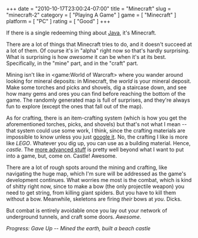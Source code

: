 +++
date = "2010-10-17T23:00:24-07:00"
title = "Minecraft"
slug = "minecraft-2"
category = [ "Playing A Game" ]
game = [ "Minecraft" ]
platform = [ "PC" ]
rating = [ "Good" ]
+++

If there is a single redeeming thing about <a href="http://en.wikipedia.org/wiki/Java_(programming_language)">Java</a>, it's Minecraft.

There are a lot of things that Minecraft tries to do, and it doesn't succeed at a lot of them.  Of course it's in "alpha" right now so that's hardly surprising.  What is surprising is how <i>awesome</i> it can be when it's at its best.  Specifically, in the "mine" part, and in the "craft" part.

Mining isn't like in <game:World of Warcraft> where you wander around looking for mineral deposits: in Minecraft, the <i>world</i> is your mineral deposit.  Make some torches and picks and shovels, dig a staircase down, and see how many gems and ores you can find before reaching the bottom of the game.  The randomly generated map is full of surprises, and they're always fun to explore (except the ones that fall out of the map).

As for crafting, there is an item-crafting system (which is how you get the aforementioned torches, picks, and shovels) but that's not what I mean -- that system could use some work, I think, since the crafting materials are impossible to know unless you just <a href="http://www.minecraftwiki.net/wiki/Crafting">google it</a>.  No, the crafting I like is more like <i>LEGO</i>.  Whatever you dig up, you can use as a building material.  Hence, <i>castle</i>.  The <a href="http://www.minecraftwiki.net/wiki/Redstone_circuits">more advanced stuff</a> is pretty well beyond what I want to put into a game, but, come on.  Castle!  Awesome.

There are a lot of rough spots around the mining and crafting, like navigating the huge map, which I'm sure will be addressed as the game's development continues.  What worries me most is the combat, which is kind of shitty right now, since to make a bow (the only projectile weapon) you need to get string, from killing giant spiders.  But you have to kill them without a bow.  Meanwhile, skeletons are firing <i>their</i> bows at <i>you</i>.  Dicks.

But combat is entirely avoidable once you lay out your network of underground tunnels, and craft some doors.  <i>Awesome</i>.

<i>Progress: Gave Up -- Mined the earth, built a beach castle</i>